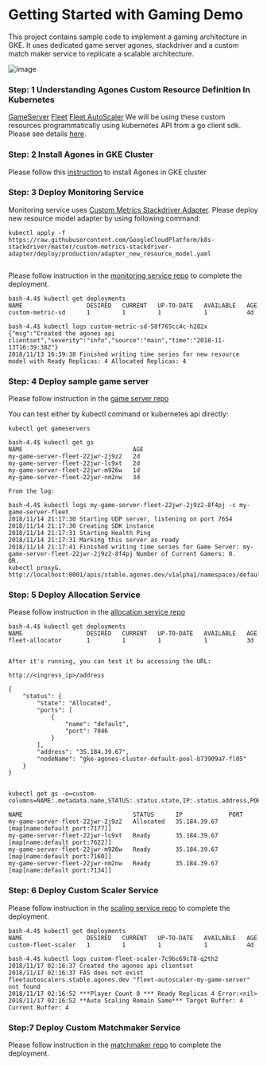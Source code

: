 # Getting Started with Gaming Demo

This project contains sample code to implement a gaming architecture in GKE. It uses dedicated game server agones, stackdriver and a custom match maker service to replicate a scalable architecture.  

![image](https://screenshot.googleplex.com/NGeTRp3cKkt.png)

### Step: 1 Understanding Agones Custom Resource Definition In Kubernetes

[GameServer](https://github.com/GoogleCloudPlatform/agones/blob/master/docs/gameserver_spec.md)
[Fleet](https://github.com/GoogleCloudPlatform/agones/blob/master/docs/fleet_spec.md)
[Fleet AutoScaler](https://github.com/GoogleCloudPlatform/agones/blob/master/docs/fleetautoscaler_spec.md)
We will be using these custom resources programmatically using kubernetes API from a go client sdk. Please see details [here](https://github.com/GoogleCloudPlatform/agones/blob/master/docs/access_api.md).


### Step: 2 Install Agones in GKE Cluster

Please follow this [instruction](https://github.com/GoogleCloudPlatform/agones/blob/master/install/README.md) to install Agones in GKE cluster


### Step: 3 Deploy Monitoring Service

Monitoring service uses [Custom Metrics Stackdriver Adapter](https://github.com/GoogleCloudPlatform/k8s-stackdriver/tree/master/custom-metrics-stackdriver-adapter). Please deploy new resource model adapter  by using following command:

```
kubectl apply -f https://raw.githubusercontent.com/GoogleCloudPlatform/k8s-stackdriver/master/custom-metrics-stackdriver-adapter/deploy/production/adapter_new_resource_model.yaml


```
Please follow instruction in the [monitoring service repo](./monitoring-service/README.md) to complete the deployment.  

```
bash-4.4$ kubectl get deployments
NAME                  DESIRED   CURRENT   UP-TO-DATE   AVAILABLE   AGE
custom-metric-sd      1         1         1            1           4d

bash-4.4$ kubectl logs custom-metric-sd-58f765cc4c-h282x 
{"msg":"Created the agones api clientset","severity":"info","source":"main","time":"2018-11-13T16:39:38Z"}
2018/11/13 16:39:38 Finished writing time series for new resource model with Ready Replicas: 4 Allocated Replicas: 4

```


### Step: 4 Deploy sample game server 

Please follow instruction in the [game server repo](./gameserver/README.md)

You can test either by kubectl command or kubernetes api directly:

```
kubectl get gameservers

bash-4.4$ kubectl get gs
NAME                               AGE
my-game-server-fleet-22jwr-2j9z2   2d
my-game-server-fleet-22jwr-lc9xt   2d
my-game-server-fleet-22jwr-m926w   1d
my-game-server-fleet-22jwr-nm2nw   3d

From the log: 

bash-4.4$ kubectl logs my-game-server-fleet-22jwr-2j9z2-8f4pj -c my-game-server-fleet
2018/11/14 21:17:30 Starting UDP server, listening on port 7654
2018/11/14 21:17:30 Creating SDK instance
2018/11/14 21:17:31 Starting Health Ping
2018/11/14 21:17:31 Marking this server as ready
2018/11/14 21:17:41 Finished writing time series for Game Server: my-game-server-fleet-22jwr-2j9z2-8f4pj Number of Current Gamers: 0. 
OR. 
kubectl proxy&. 
http://localhost:8001/apis/stable.agones.dev/v1alpha1/namespaces/default/gameservers/. 

```

### Step: 5 Deploy Allocation Service 

Please follow instruction in the [allocation service repo](./allocation-service/README.md)


```
bash-4.4$ kubectl get deployments
NAME                  DESIRED   CURRENT   UP-TO-DATE   AVAILABLE   AGE
fleet-allocator       1         1         1            1           3d


After it's running, you can test it bu accessing the URL:

http://<ingress_ip>/address

{
    "status": {
        "state": "Allocated",
        "ports": [
            {
                "name": "default",
                "port": 7046
            }
        ],
        "address": "35.184.39.67",
        "nodeName": "gke-agones-cluster-default-pool-b73909a7-fl05"
    }
}


kubectl get gs -o=custom-columns=NAME:.metadata.name,STATUS:.status.state,IP:.status.address,PORT:.status.ports

NAME                               STATUS      IP             PORT
my-game-server-fleet-22jwr-2j9z2   Allocated   35.184.39.67   [map[name:default port:7177]]
my-game-server-fleet-22jwr-lc9xt   Ready       35.184.39.67   [map[name:default port:7622]]
my-game-server-fleet-22jwr-m926w   Ready       35.184.39.67   [map[name:default port:7160]]
my-game-server-fleet-22jwr-nm2nw   Ready       35.184.39.67   [map[name:default port:7134]]

```


### Step: 6 Deploy Custom Scaler Service

Please follow instruction in the [scaling service repo](./scaling-service/README.md) to complete the deployment.  

```
bash-4.4$ kubectl get deployments
NAME                  DESIRED   CURRENT   UP-TO-DATE   AVAILABLE   AGE
custom-fleet-scaler   1         1         1            1           4d

bash-4.4$ kubectl logs custom-fleet-scaler-7c9bc69c78-q2th2 
2018/11/17 02:16:37 Created the agones api clientset
2018/11/17 02:16:37 FAS does not exist fleetautoscalers.stable.agones.dev "fleet-autoscaler-my-game-server" not found
2018/11/17 02:16:52 ***Player Count 0 *** Ready Replicas 4 Error:<nil>
2018/11/17 02:16:52 **Auto Scaling Remain Same*** Target Buffer: 4 Current Buffer: 4
```

### Step:7 Deploy Custom Matchmaker Service

Please follow instruction in the [matchmaker repo](./scaling-service/README.md) to complete the deployment.  

